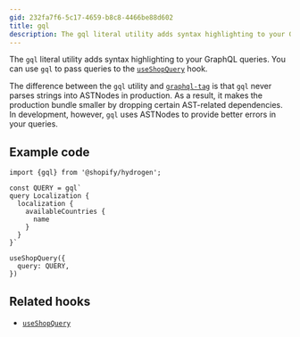 ```yaml
---
gid: 232fa7f6-5c17-4659-b8c8-4466be88d602
title: gql
description: The gql literal utility adds syntax highlighting to your GraphQL queries.
---
```


The `gql` literal utility adds syntax highlighting to your GraphQL queries. You can use `gql` to pass queries to the [`useShopQuery`](https://shopify.dev/api/hydrogen/hooks/global/useshopquery) hook.

The difference between the `gql` utility and [`graphql-tag`](https://github.com/apollographql/graphql-tag) is that `gql` never parses strings into ASTNodes in production. As a result, it makes the production bundle smaller by dropping certain AST-related dependencies. In development, however, `gql` uses ASTNodes to provide better errors in your queries.

## Example code

```tsx
import {gql} from '@shopify/hydrogen';

const QUERY = gql`
query Localization {
  localization {
    availableCountries {
      name
    }
  }
}`

useShopQuery({
  query: QUERY,
})
```

## Related hooks

- [`useShopQuery`](https://shopify.dev/api/hydrogen/hooks/global/useshopquery)
